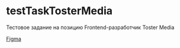 # testTaskTosterMedia
Тестовое задание на позицию Frontend-разработчик Toster Media

<a href="https://www.figma.com/file/lVDYoIy6O2bFEr8HdDMZbu/%D0%A2%D0%B5%D1%81%D1%82%D0%BE%D0%B2%D0%BE%D0%B5-%D0%B7%D0%B0%D0%B4%D0%B0%D0%BD%D0%B8%D0%B5-Frontend-%D1%80%D0%B0%D0%B7%D1%80%D0%B0%D0%B1%D0%BE%D1%82%D1%87%D0%B8%D0%BA-Toster-Media-(Copy)?type=design&node-id=1-222&mode=design&t=ALMidnbumhSQSRhm-0">Figma</a>
